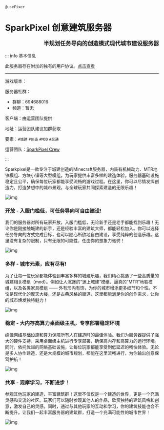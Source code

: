 `@useFixer`

# SparkPixel 创意建筑服务器

<p style="text-align: right; font-size: large; font-weight: bold">半规划任务导向的创造模式现代城市建设服务器</p>

::: info 基本信息

此服务器存在附加的独有的用户协议。[点击查看](./eula)

---

游戏版本：

服务器社群：

-   群聊：694688016
-   频道：暂无

客户端：由运营团队提供

地址：运营团队建议加群获取

要素：`#城建` `#创造` `#MOD` `#交通`&nbsp;

运营团队：[SparkPixel Crew](/zhCN/CMFS/servers/SparkPixel/team)

:::



Sparkpixel是一款专注于城建创造的Minecraft服务器，内装有机械动力、MTR地铁模组、方块小镇等大型模组，为玩家提供丰富多样的建造体验。服务器基础设施稳定且公平，确保每位玩家都能享受流畅的游戏过程。在这里，你可以尽情发挥创造力，打造梦想中的城市景观，与全球玩家共同探索建造的无限乐趣！

![img](/img/CMFS/sparkle/0.webp)



### 开放 - 入服门槛低，可任务导向可自由建设!

我们的服务器对所有玩家开放，入服门槛低，无论新手还是老手都能找到乐趣！无论你是刚接触城建的新手，还是经验丰富的建筑大师，都能轻松加入。你可以选择任务导向的方式完成目标，也可以随心所欲地自由建设，享受纯粹的创造乐趣。这里没有复杂的限制，只有无限的可能性，任由你的想象力驰骋！

![img](/img/CMFS/sparkle/1.webp)



### 多样 - 城市元素，应有尽有!

为了让每一位玩家都能体验到丰富多样的城建乐趣，我们精心挑选了一些高质量的城建相关模组（mod）。例如让人沉迷的“迷上城建”模组、逼真的“MTR”地铁模组，以及各类家具模组 —— 外有形内有饰，为你的城市增添更多细节和个性。不论是现代化的摩天大楼，还是古典风格的街道，这里都能满足你的创作需求，让你的城市焕发独特魅力！

![img](/img/CMFS/sparkle/2.webp)



### 稳定 - 大内存高算力桌面级主机，专享部署稳定环境

绝佳网络基础设施和算力保障所有人在建造时的最佳体验。我们为服务器提供了强大的硬件支持，采用桌面级主机进行专享部署，确保高内存和高算力的运行环境。同时，依托优越的网络基础设施，让每位玩家都能享受到低延迟的畅快体验。无论是多人协作建造，还是大规模的城市规划，都能在这里流畅进行，为你输出创意保驾护航！

![img](/img/CMFS/sparkle/3.webp)



### 共享 - 观摩学习，不断进步！

参观其他玩家的建造，丰富建筑群！这里不仅仅是一个建造的世界，更是一个充满灵感和交流的社区。玩家们可以随时参观其他人的作品，欣赏独特的建筑风格和创意，激发自己的灵感。同时，通过与其他玩家的互动和学习，你的建筑技能也会不断提升。让我们一起丰富服务器的建筑群，打造一个充满可能性的城市世界！

![img](/img/CMFS/sparkle/4.webp)

